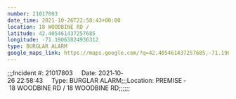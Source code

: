 ```yaml
---
number: 21017803
date_time: 2021-10-26T22:58:43+00:00
location: 18 WOODBINE RD / 
latitude: 42.405461437257685
longitude: -71.19063824936312
type: BURGLAR ALARM
google_maps_link: https://maps.google.com/?q=42.405461437257685,-71.19063824936312
---
```


;;;Incident #: 21017803     Date: 2021‐10‐26 22:58:43     Type: BURGLAR ALARM;;;Location: PREMISE ‐ 18 WOODBINE RD / 18 WOODBINE RD;;;;;;
